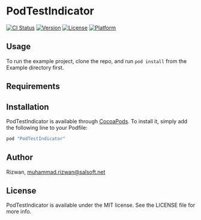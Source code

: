 # PodTestIndicator

[![CI Status](http://img.shields.io/travis/Rizwan/PodTestIndicator.svg?style=flat)](https://travis-ci.org/Rizwan/PodTestIndicator)
[![Version](https://img.shields.io/cocoapods/v/PodTestIndicator.svg?style=flat)](http://cocoapods.org/pods/PodTestIndicator)
[![License](https://img.shields.io/cocoapods/l/PodTestIndicator.svg?style=flat)](http://cocoapods.org/pods/PodTestIndicator)
[![Platform](https://img.shields.io/cocoapods/p/PodTestIndicator.svg?style=flat)](http://cocoapods.org/pods/PodTestIndicator)

## Usage

To run the example project, clone the repo, and run `pod install` from the Example directory first.

## Requirements

## Installation

PodTestIndicator is available through [CocoaPods](http://cocoapods.org). To install
it, simply add the following line to your Podfile:

```ruby
pod "PodTestIndicator"
```

## Author

Rizwan, muhammad.rizwan@salsoft.net

## License

PodTestIndicator is available under the MIT license. See the LICENSE file for more info.
